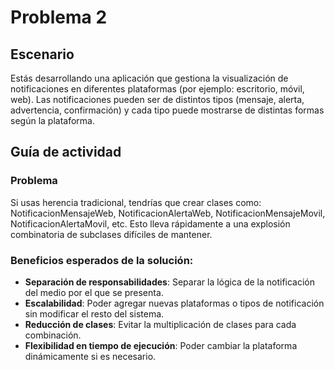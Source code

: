 # Problema 2

## Escenario
Estás desarrollando una aplicación que gestiona la visualización de notificaciones en diferentes plataformas (por ejemplo: escritorio, móvil, web). Las notificaciones pueden ser de distintos tipos (mensaje, alerta, advertencia, confirmación) y cada tipo puede mostrarse de distintas formas según la plataforma.

## Guía de actividad
### Problema
Si usas herencia tradicional, tendrías que crear clases como: NotificacionMensajeWeb, NotificacionAlertaWeb, NotificacionMensajeMovil, NotificacionAlertaMovil, etc. Esto lleva rápidamente a una explosión combinatoria de subclases difíciles de mantener.

### Beneficios esperados de la solución:
- **Separación de responsabilidades**: Separar la lógica de la notificación del medio por el que se presenta.
- **Escalabilidad**: Poder agregar nuevas plataformas o tipos de notificación sin modificar el resto del sistema.
- **Reducción de clases**: Evitar la multiplicación de clases para cada combinación.
- **Flexibilidad en tiempo de ejecución**: Poder cambiar la plataforma dinámicamente si es necesario.